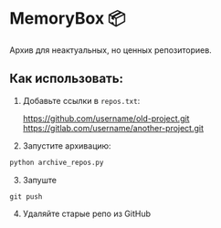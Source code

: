 # MemoryBox 📦

Архив для неактуальных, но ценных репозиториев.

## Как использовать:

1. Добавьте ссылки в `repos.txt`:

    https://github.com/username/old-project.git
    https://gitlab.com/username/another-project.git

2. Запустите архивацию:

```python
python archive_repos.py
```
3. Запуште

```shell
git push
```

4. Удаляйте старые репо из GitHub

